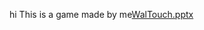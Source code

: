 hi This is a game made by me[WalTouch.pptx](https://github.com/user-attachments/files/17606042/WalTouch.pptx)

